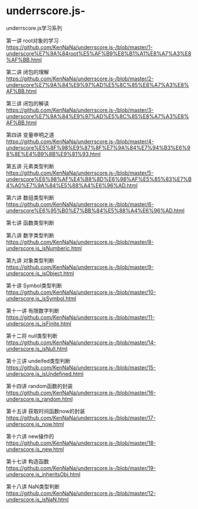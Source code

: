 # underrscore.js-
underrscore.js学习系列


第一讲  root对象的学习    
https://github.com/KenNaNa/underrscore.js-/blob/master/1-underscore%E7%9A%84root%E5%AF%B9%E8%B1%A1%E8%A7%A3%E8%AF%BB.html


第二讲 闭包的理解
https://github.com/KenNaNa/underrscore.js-/blob/master/2-underscore%E7%9A%84%E9%97%AD%E5%8C%85%E8%A7%A3%E8%AF%BB.html

第三讲 闭包的解读
https://github.com/KenNaNa/underrscore.js-/blob/master/3-underscore%E7%9A%84%E9%97%AD%E5%8C%85%E8%A7%A3%E8%AF%BB.html

第四讲 变量申明之道
https://github.com/KenNaNa/underrscore.js-/blob/master/4-underscore%E5%8F%98%E9%87%8F%E7%9A%84%E7%94%B3%E6%98%8E%E4%B9%8B%E9%81%93.html

第五讲 元素类型判断
https://github.com/KenNaNa/underrscore.js-/blob/master/5-underscore%E6%98%AF%E4%B8%8D%E6%98%AF%E5%85%83%E7%B4%A0%E7%9A%84%E5%88%A4%E6%96%AD.html

第六讲  数组类型判断
https://github.com/KenNaNa/underrscore.js-/blob/master/6-underscore%E6%95%B0%E7%BB%84%E5%88%A4%E6%96%AD.html

第七讲  函数类型判断


第八讲  数字类型判断
https://github.com/KenNaNa/underrscore.js-/blob/master/8-underscore.js_isNumberic.html

第九讲 对象类型判断
https://github.com/KenNaNa/underrscore.js-/blob/master/9-underscore.js_isObject.html

第十讲 Symbol类型判断
https://github.com/KenNaNa/underrscore.js-/blob/master/10-underscore.js_isSymbol.html

第十一讲 有限数字判断
https://github.com/KenNaNa/underrscore.js-/blob/master/11-underscore.js_isFinite.html


第十二将 null类型判断
https://github.com/KenNaNa/underrscore.js-/blob/master/14-underscore.js_isNull.html

第十三讲 undeifed类型判断
https://github.com/KenNaNa/underrscore.js-/blob/master/15-underscore.js_isUndefined.html

第十四讲 random函数的封装
https://github.com/KenNaNa/underrscore.js-/blob/master/16-underscore.js_random.html

第十五讲 获取时间函数now的封装
https://github.com/KenNaNa/underrscore.js-/blob/master/17-underscore.js_now.html

第十六讲 new操作的
https://github.com/KenNaNa/underrscore.js-/blob/master/18-underscore.js_new.html

第十七讲 构造函数
https://github.com/KenNaNa/underrscore.js-/blob/master/19-underscore.js_inheritsObj.html

第十八讲 NaN类型判断
https://github.com/KenNaNa/underrscore.js-/blob/master/12-underscore.js_isNaN.html
